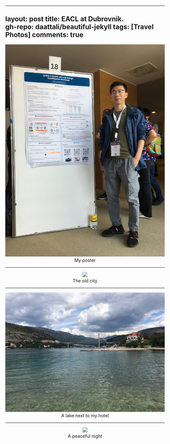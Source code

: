 
---
layout: post
title: EACL at Dubrovnik.  
gh-repo: daattali/beautiful-jekyll
tags: [Travel Photos]
comments: true
---
<div align=center>
<img src="/assets/img/Dubrovnik/my poster.jpg"  />
</div>
<center>My poster</center>

___

<div align=center>
<img src="/assets/img/Dubrovnik/old city.jpg"  />
</div>
<center>The old city</center>

___

<div align=center>
<img src="/assets/img/Dubrovnik/lake.jpg"  />
</div>
<center>A lake next to my hotel</center>

___

<div align=center>
<img src="/assets/img/Dubrovnik/night.jpg"  />
</div>
<center>A peaceful night</center>


